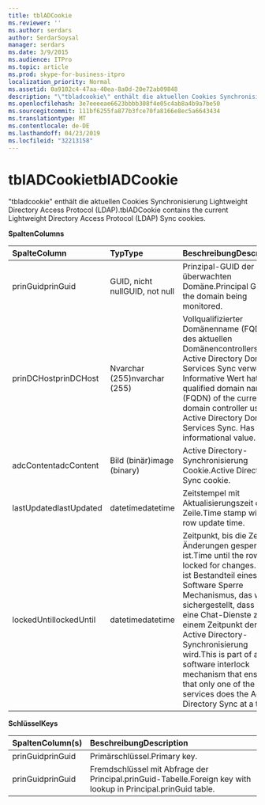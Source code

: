 ```yaml
---
title: tblADCookie
ms.reviewer: ''
ms.author: serdars
author: SerdarSoysal
manager: serdars
ms.date: 3/9/2015
ms.audience: ITPro
ms.topic: article
ms.prod: skype-for-business-itpro
localization_priority: Normal
ms.assetid: 0a9102c4-47aa-40ea-8a0d-20e72ab09848
description: "\"tbladcookie\" enthält die aktuellen Cookies Synchronisierung Lightweight Directory Access Protocol (LDAP)."
ms.openlocfilehash: 3e7eeeeae6623bbbb308f4e05c4ab8a4b9a7be50
ms.sourcegitcommit: 111bf6255fa877b3fce70fa8166e8ec5a6643434
ms.translationtype: MT
ms.contentlocale: de-DE
ms.lasthandoff: 04/23/2019
ms.locfileid: "32213158"
---
```

# <a name="tbladcookie"></a><span data-ttu-id="15910-103">tblADCookie</span><span class="sxs-lookup"><span data-stu-id="15910-103">tblADCookie</span></span>
 
<span data-ttu-id="15910-104">"tbladcookie" enthält die aktuellen Cookies Synchronisierung Lightweight Directory Access Protocol (LDAP).</span><span class="sxs-lookup"><span data-stu-id="15910-104">tblADCookie contains the current Lightweight Directory Access Protocol (LDAP) Sync cookies.</span></span>
  
<span data-ttu-id="15910-105">**Spalten**</span><span class="sxs-lookup"><span data-stu-id="15910-105">**Columns**</span></span>

|<span data-ttu-id="15910-106">**Spalte**</span><span class="sxs-lookup"><span data-stu-id="15910-106">**Column**</span></span>|<span data-ttu-id="15910-107">**Typ**</span><span class="sxs-lookup"><span data-stu-id="15910-107">**Type**</span></span>|<span data-ttu-id="15910-108">**Beschreibung**</span><span class="sxs-lookup"><span data-stu-id="15910-108">**Description**</span></span>|
|:-----|:-----|:-----|
|<span data-ttu-id="15910-109">prinGuid</span><span class="sxs-lookup"><span data-stu-id="15910-109">prinGuid</span></span>  <br/> |<span data-ttu-id="15910-110">GUID, nicht null</span><span class="sxs-lookup"><span data-stu-id="15910-110">GUID, not null</span></span>  <br/> |<span data-ttu-id="15910-111">Prinzipal-GUID der überwachten Domäne.</span><span class="sxs-lookup"><span data-stu-id="15910-111">Principal GUID of the domain being monitored.</span></span>  <br/> |
|<span data-ttu-id="15910-112">prinDCHost</span><span class="sxs-lookup"><span data-stu-id="15910-112">prinDCHost</span></span>  <br/> |<span data-ttu-id="15910-113">Nvarchar (255)</span><span class="sxs-lookup"><span data-stu-id="15910-113">nvarchar (255)</span></span>  <br/> |<span data-ttu-id="15910-114">Vollqualifizierter Domänenname (FQDN) des aktuellen Domänencontrollers für Active Directory Domain Services Sync verwendet. Informative Wert hat.</span><span class="sxs-lookup"><span data-stu-id="15910-114">Fully qualified domain name (FQDN) of the current domain controller used for Active Directory Domain Services Sync. Has informational value.</span></span>  <br/> |
|<span data-ttu-id="15910-115">adcContent</span><span class="sxs-lookup"><span data-stu-id="15910-115">adcContent</span></span>  <br/> |<span data-ttu-id="15910-116">Bild (binär)</span><span class="sxs-lookup"><span data-stu-id="15910-116">image (binary)</span></span>  <br/> |<span data-ttu-id="15910-117">Active Directory-Synchronisierung Cookie.</span><span class="sxs-lookup"><span data-stu-id="15910-117">Active Directory Sync cookie.</span></span>  <br/> |
|<span data-ttu-id="15910-118">lastUpdated</span><span class="sxs-lookup"><span data-stu-id="15910-118">lastUpdated</span></span>  <br/> |<span data-ttu-id="15910-119">datetime</span><span class="sxs-lookup"><span data-stu-id="15910-119">datetime</span></span>  <br/> |<span data-ttu-id="15910-120">Zeitstempel mit Aktualisierungszeit der Zeile.</span><span class="sxs-lookup"><span data-stu-id="15910-120">Time stamp with the row update time.</span></span>  <br/> |
|<span data-ttu-id="15910-121">lockedUntil</span><span class="sxs-lookup"><span data-stu-id="15910-121">lockedUntil</span></span>  <br/> |<span data-ttu-id="15910-122">datetime</span><span class="sxs-lookup"><span data-stu-id="15910-122">datetime</span></span>  <br/> |<span data-ttu-id="15910-123">Zeitpunkt, bis die Zeile für Änderungen gesperrt ist.</span><span class="sxs-lookup"><span data-stu-id="15910-123">Time until the row is locked for changes.</span></span> <span data-ttu-id="15910-124">Dies ist Bestandteil eines Software Sperre Mechanismus, das wird sichergestellt, dass nur eine Chat-Dienste zu einem Zeitpunkt der Active Directory-Synchronisierung wird.</span><span class="sxs-lookup"><span data-stu-id="15910-124">This is part of a software interlock mechanism that ensures that only one of the chat services does the Active Directory Sync at a time.</span></span>  <br/> |
   
<span data-ttu-id="15910-125">**Schlüssel**</span><span class="sxs-lookup"><span data-stu-id="15910-125">**Keys**</span></span>

|<span data-ttu-id="15910-126">**Spalten**</span><span class="sxs-lookup"><span data-stu-id="15910-126">**Column(s)**</span></span>|<span data-ttu-id="15910-127">**Beschreibung**</span><span class="sxs-lookup"><span data-stu-id="15910-127">**Description**</span></span>|
|:-----|:-----|
|<span data-ttu-id="15910-128">prinGuid</span><span class="sxs-lookup"><span data-stu-id="15910-128">prinGuid</span></span>  <br/> |<span data-ttu-id="15910-129">Primärschlüssel.</span><span class="sxs-lookup"><span data-stu-id="15910-129">Primary key.</span></span>  <br/> |
|<span data-ttu-id="15910-130">prinGuid</span><span class="sxs-lookup"><span data-stu-id="15910-130">prinGuid</span></span>  <br/> |<span data-ttu-id="15910-131">Fremdschlüssel mit Abfrage der Principal.prinGuid-Tabelle.</span><span class="sxs-lookup"><span data-stu-id="15910-131">Foreign key with lookup in Principal.prinGuid table.</span></span>  <br/> |
   

